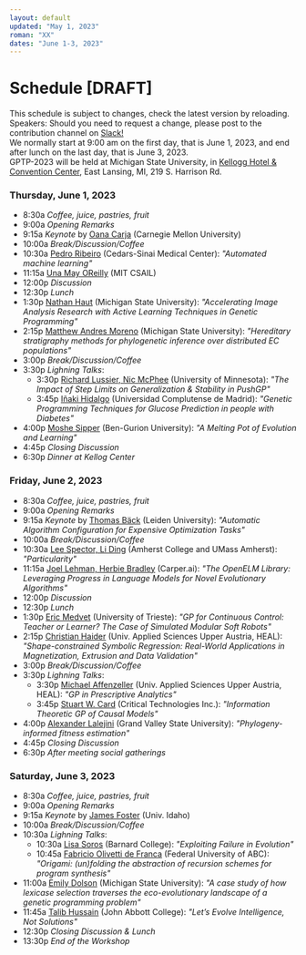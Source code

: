 ```yaml
---
layout: default
updated: "May 1, 2023"
roman: "XX"
dates: "June 1-3, 2023"
---
```


# Schedule [DRAFT]

This schedule is subject to  changes, check the latest version by reloading. Speakers: Should you need to request a change, please post to the contribution channel on [Slack!](https://gptp-workshops.slack.com)  
We normally start at 9:00 am on the first day, that is June 1, 2023,
and end after lunch on the last day, that is June 3, 2023.  
GPTP-2023 will be held at Michigan State University, in [Kellogg Hotel & Convention Center](https://https://kelloggcenter.com/), East Lansing, MI, 219 S. Harrison Rd.

### Thursday, June 1, 2023

- 8:30a _Coffee, juice, pastries, fruit_
- 9:00a _Opening Remarks_
- 9:15a _Keynote_ by [Oana Carja](https://cbd.cmu.edu/people/carja.html) (Carnegie Mellon University)
- 10:00a _Break/Discussion/Coffee_
- 10:30a [Pedro Ribeiro](https://www.cedars-sinai.org/) (Cedars-Sinai Medical Center): _"Automated machine learning"_
- 11:15a [Una May OReilly](https://www.csail.mit.edu/person/una-may-oreilly) (MIT CSAIL)
- 12:00p _Discussion_
- 12:30p _Lunch_
- 1:30p [Nathan Haut](https://www.cse.msu.edu/~hautn/) (Michigan State University): _"Accelerating Image Analysis Research with Active Learning Techniques in Genetic Programming"_
- 2:15p [Matthew Andres Moreno](https://directory.natsci.msu.edu/Directory/Profiles/Person/103198) (Michigan State University):  _"Hereditary stratigraphy methods for phylogenetic inference over distributed EC populations"_
- 3:00p _Break/Discussion/Coffee_
- 3:30p _Lighning Talks_:  
  - 3:30p [Richard Lussier, Nic McPhee](https://academics.morris.umn.edu/nic-mcphee) (University of Minnesota): _"The Impact of Step Limits on Generalization & Stability in PushGP"_
  - 3:45p [Iñaki Hidalgo](https://www.ucm.es/directorio?id=9382) (Universidad Complutense de Madrid): _"Genetic Programming Techniques for Glucose Prediction in people with Diabetes"_
- 4:00p [Moshe Sipper](https://www.moshesipper.com/) (Ben-Gurion University): _"A Melting Pot of Evolution and Learning"_
- 4:45p _Closing Discussion_
- 6:30p _Dinner at Kellog Center_


### Friday, June 2, 2023

- 8:30a _Coffee, juice, pastries, fruit_
- 9:00a _Opening Remarks_
- 9:15a _Keynote_ by [Thomas Bäck](https://www.universiteitleiden.nl/en/staffmembers/thomas-back) (Leiden University): _"Automatic Algorithm Configuration for Expensive Optimization Tasks"_
- 10:00a _Break/Discussion/Coffee_
- 10:30a [Lee Spector, Li Ding](https://www.amherst.edu/people/facstaff/lspector) (Amherst College and UMass Amherst): _"Particularity"_
- 11:15a [Joel Lehman, Herbie Bradley](https://Carper.ai) (Carper.ai): _"The OpenELM Library: Leveraging Progress in Language Models for Novel Evolutionary Algorithms"_
- 12:00p _Discussion_
- 12:30p _Lunch_
-  1:30p [Eric Medvet](https://medvet.inginf.units.it/) (University of Trieste): _"GP for Continuous Control: Teacher or Learner? The Case of Simulated Modular Soft Robots"_
- 2:15p [Christian Haider](https://heal.heuristiclab.com/team/haider) (Univ. Applied Sciences Upper Austria, HEAL): _"Shape-constrained Symbolic Regression:
Real-World Applications in Magnetization, Extrusion and Data Validation"_
- 3:00p _Break/Discussion/Coffee_
- 3:30p _Lighning Talks_:
  - 3:30p [Michael Affenzeller](https://heal.heuristiclab.com/team/affenzeller) (Univ. Applied Sciences Upper Austria, HEAL): _"GP in Prescriptive Analytics"_
  - 3:45p [Stuart W. Card](https://www.critical.com/index.html) (Critical Technologies Inc.): _"Information Theoretic GP of Causal Models"_
- 4:00p [Alexander Lalejini](https://www.gvsu.edu/computing/lalejini-alexander-111.htm) (Grand Valley State University): _"Phylogeny-informed fitness estimation"_
- 4:45p _Closing Discussion_
- 6:30p _After meeting social gatherings_



### Saturday, June 3, 2023
- 8:30a _Coffee, juice, pastries, fruit_
- 9:00a _Opening Remarks_
- 9:15a _Keynote_ by [James Foster](https://www.uidaho.edu/sci/biology/people/faculty/foster) (Univ. Idaho) 
- 10:00a _Break/Discussion/Coffee_
- 10:30a _Lighning Talks_:
  - 10:30a [Lisa Soros](https://cs.barnard.edu/profiles/lisa-soros) (Barnard College): _"Exploiting Failure in Evolution"_
  - 10:45a [Fabricio Olivetti de Franca](https://www.ufabc.edu.br/ensino/docentes/fabricio-olivetti-de-franca) (Federal University of ABC): _"Origami: (un)folding the abstraction of recursion schemes for program synthesis"_
- 11:00a [Emily Dolson](https://www.egr.msu.edu/people/profile/dolsonem) (Michigan State University): _"A case study of how lexicase selection traverses the eco-evolutionary landscape of a genetic programming problem"_
- 11:45a [Talib Hussain](https://departments.johnabbott.qc.ca/william%20russell%202/talib-hussain/) (John Abbott College): _"Let’s Evolve Intelligence, Not Solutions"_
-  12:30p _Closing Discussion & Lunch_
-  13:30p _End of the Workshop_


<!-- ## For travel preparations -->





